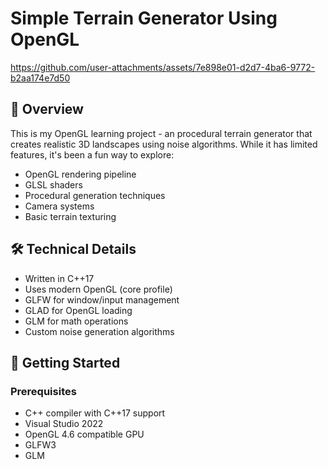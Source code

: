 # Simple Terrain Generator Using OpenGL

https://github.com/user-attachments/assets/7e898e01-d2d7-4ba6-9772-b2aa174e7d50

## 📝 Overview
This is my OpenGL learning project - an procedural terrain generator that creates realistic 3D landscapes using noise algorithms. While it has limited features, it's been a fun way to explore:
- OpenGL rendering pipeline
- GLSL shaders
- Procedural generation techniques
- Camera systems
- Basic terrain texturing

## 🛠️ Technical Details
- Written in C++17
- Uses modern OpenGL (core profile)
- GLFW for window/input management
- GLAD for OpenGL loading
- GLM for math operations
- Custom noise generation algorithms

## 🚀 Getting Started

### Prerequisites
- C++ compiler with C++17 support
- Visual Studio 2022
- OpenGL 4.6 compatible GPU
- GLFW3
- GLM
